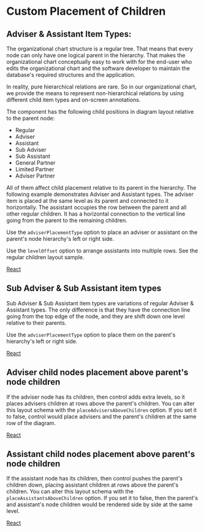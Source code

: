 # Custom Placement of Children
## Adviser & Assistant Item Types:

The organizational chart structure is a regular tree. That means that every node can only have one logical parent in the hierarchy. That makes the organizational chart conceptually easy to work with for the end-user who edits the organizational chart and the software developer to maintain the database's required structures and the application.

In reality, pure hierarchical relations are rare. So in our organizational chart, we provide the means to represent non-hierarchical relations by using different child item types and on-screen annotations.

The component has the following child positions in diagram layout relative to the parent node:
* Regular
* Adviser
* Assistant
* Sub Adviser
* Sub Assistant
* General Partner
* Limited Partner
* Adviser Partner

All of them affect child placement relative to its parent in the hierarchy. The following example demonstrates  Adviser and Assistant types. The adviser item is placed at the same level as its parent and connected to it horizontally. The assistant occupies the row between the parent and all other regular children. It has a horizontal connection to the vertical line going from the parent to the remaining children.

Use the `adviserPlacementType` option to place an adviser or assistant on the parent's node hierarchy's left or right side.

Use the `levelOffset` option to arrange assistants into multiple rows. See the regular children layout sample.

[React](../src/Samples/AdviserAndAssistantItemTypes.jsx)

## Sub Adviser & Sub Assistant item types

Sub Adviser & Sub Assistant item types are variations of regular Adviser & Assistant types. The only difference is that they have the connection line going from the top edge of the node, and they are shift down one level relative to their parents.

Use the `adviserPlacementType` option to place them on the parent's hierarchy's left or right side.

[React](../src/Samples/SubAdviserAndSubAssistantItemTypes.jsx)

## Adviser child nodes placement above parent's node children

If the adviser node has its children, then control adds extra levels, so it places advisers children at rows above the parent's children. You can alter this layout schema with the `placeAdvisersAboveChildren` option. If you set it to false, control would place advisers and the parent's children at the same row of the diagram. 

[React](../src/Samples/PlaceAdvisersAboveChildren.jsx)

## Assistant child nodes placement above parent's node children
If the assistant node has its children, then control pushes the parent's children down, placing assistant children at rows above the parent's children. You can alter this layout schema with the `placeAssistantsAboveChildren` option. If you set it to false, then the parent's and assistant's node children would be rendered side by side at the same level. 

[React](../src/Samples/PlaceAssistantsAboveChildren.jsx)